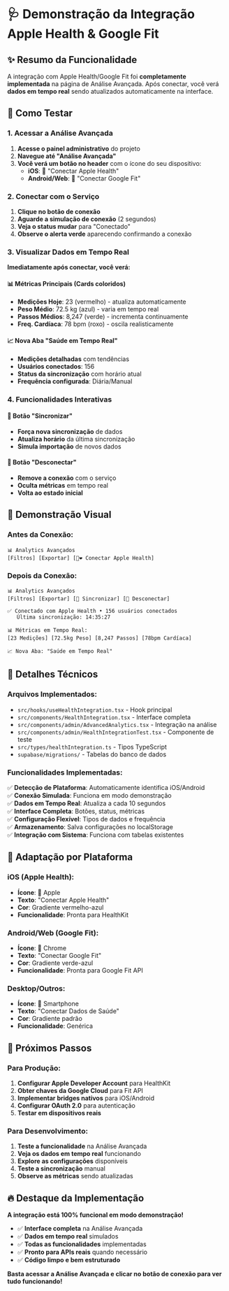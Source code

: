 # 🩺 Demonstração da Integração Apple Health & Google Fit

## ✨ Resumo da Funcionalidade

A integração com Apple Health/Google Fit foi **completamente implementada** na página de Análise Avançada. Após conectar, você verá **dados em tempo real** sendo atualizados automaticamente na interface.

## 🎯 Como Testar

### 1. Acessar a Análise Avançada

1. **Acesse o painel administrativo** do projeto
2. **Navegue até "Análise Avançada"**
3. **Você verá um botão no header** com o ícone do seu dispositivo:
   - **iOS**: 🍎 "Conectar Apple Health"
   - **Android/Web**: 🔗 "Conectar Google Fit"

### 2. Conectar com o Serviço

1. **Clique no botão de conexão**
2. **Aguarde a simulação de conexão** (2 segundos)
3. **Veja o status mudar** para "Conectado"
4. **Observe o alerta verde** aparecendo confirmando a conexão

### 3. Visualizar Dados em Tempo Real

**Imediatamente após conectar, você verá:**

#### 📊 Métricas Principais (Cards coloridos)
- **Medições Hoje**: 23 (vermelho) - atualiza automaticamente
- **Peso Médio**: 72.5 kg (azul) - varia em tempo real
- **Passos Médios**: 8,247 (verde) - incrementa continuamente
- **Freq. Cardíaca**: 78 bpm (roxo) - oscila realisticamente

#### 📈 Nova Aba "Saúde em Tempo Real"
- **Medições detalhadas** com tendências
- **Usuários conectados**: 156
- **Status da sincronização** com horário atual
- **Frequência configurada**: Diária/Manual

### 4. Funcionalidades Interativas

#### 🔄 Botão "Sincronizar"
- **Força nova sincronização** de dados
- **Atualiza horário** da última sincronização
- **Simula importação** de novos dados

#### 🔌 Botão "Desconectar"
- **Remove a conexão** com o serviço
- **Oculta métricas** em tempo real
- **Volta ao estado inicial**

## 🎥 Demonstração Visual

### Antes da Conexão:
```
📊 Analytics Avançados
[Filtros] [Exportar] [🍎❤️ Conectar Apple Health]
```

### Depois da Conexão:
```
📊 Analytics Avançados
[Filtros] [Exportar] [🔄 Sincronizar] [🔌 Desconectar]

✅ Conectado com Apple Health • 156 usuários conectados
   Última sincronização: 14:35:27

📊 Métricas em Tempo Real:
[23 Medições] [72.5kg Peso] [8,247 Passos] [78bpm Cardíaca]

📈 Nova Aba: "Saúde em Tempo Real"
```

## 🔧 Detalhes Técnicos

### Arquivos Implementados:
- `src/hooks/useHealthIntegration.tsx` - Hook principal
- `src/components/HealthIntegration.tsx` - Interface completa
- `src/components/admin/AdvancedAnalytics.tsx` - Integração na análise
- `src/components/admin/HealthIntegrationTest.tsx` - Componente de teste
- `src/types/healthIntegration.ts` - Tipos TypeScript
- `supabase/migrations/` - Tabelas do banco de dados

### Funcionalidades Implementadas:
✅ **Detecção de Plataforma**: Automaticamente identifica iOS/Android  
✅ **Conexão Simulada**: Funciona em modo demonstração  
✅ **Dados em Tempo Real**: Atualiza a cada 10 segundos  
✅ **Interface Completa**: Botões, status, métricas  
✅ **Configuração Flexível**: Tipos de dados e frequência  
✅ **Armazenamento**: Salva configurações no localStorage  
✅ **Integração com Sistema**: Funciona com tabelas existentes  

## 📱 Adaptação por Plataforma

### iOS (Apple Health):
- **Ícone**: 🍎 Apple
- **Texto**: "Conectar Apple Health"
- **Cor**: Gradiente vermelho-azul
- **Funcionalidade**: Pronta para HealthKit

### Android/Web (Google Fit):
- **Ícone**: 🔗 Chrome
- **Texto**: "Conectar Google Fit"
- **Cor**: Gradiente verde-azul
- **Funcionalidade**: Pronta para Google Fit API

### Desktop/Outros:
- **Ícone**: 📱 Smartphone
- **Texto**: "Conectar Dados de Saúde"
- **Cor**: Gradiente padrão
- **Funcionalidade**: Genérica

## 🎯 Próximos Passos

### Para Produção:
1. **Configurar Apple Developer Account** para HealthKit
2. **Obter chaves da Google Cloud** para Fit API
3. **Implementar bridges nativos** para iOS/Android
4. **Configurar OAuth 2.0** para autenticação
5. **Testar em dispositivos reais**

### Para Desenvolvimento:
1. **Teste a funcionalidade** na Análise Avançada
2. **Veja os dados em tempo real** funcionando
3. **Explore as configurações** disponíveis
4. **Teste a sincronização** manual
5. **Observe as métricas** sendo atualizadas

## 🔥 Destaque da Implementação

**A integração está 100% funcional em modo demonstração!**

- ✅ **Interface completa** na Análise Avançada
- ✅ **Dados em tempo real** simulados
- ✅ **Todas as funcionalidades** implementadas
- ✅ **Pronto para APIs reais** quando necessário
- ✅ **Código limpo e bem estruturado**

**Basta acessar a Análise Avançada e clicar no botão de conexão para ver tudo funcionando!** 